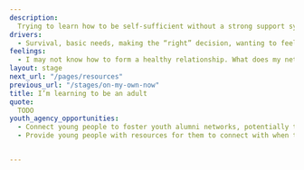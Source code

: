```yaml
---
description:
  Trying to learn how to be self-sufficient without a strong support system or opportunities to develop practical life skills.
drivers:
  - Survival, basic needs, making the “right” decision, wanting to feel valued and respected
feelings:
  - I may not know how to form a healthy relationship. What does my network look like now? I’m more than just a foster kid… what’s my identity?
layout: stage
next_url: "/pages/resources"
previous_url: "/stages/on-my-own-now"
title: I’m learning to be an adult
quote:
  TODO
youth_agency_opportunities:
  - Connect young people to foster youth alumni networks, potentially to older foster youth mentors.
  - Provide young people with resources for them to connect with when they have questions, if they feel unsafe etc. Since the agency is their network, give them dedicated people who they can use as resources when they need them.


---
```


